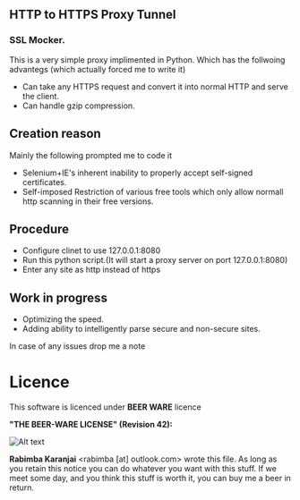 ## HTTP to HTTPS Proxy Tunnel
### SSL Mocker.

This is a very simple proxy implimented in Python. Which has the follwoing advantegs (which actually forced me to write it)

- Can take any HTTPS request and convert it into normal HTTP and serve the client.
- Can handle gzip compression.

## Creation reason

Mainly the following prompted me to code it

- Selenium+IE's inherent inability to properly accept self-signed certificates.
- Self-imposed Restriction of various free tools which only allow normall http scanning in their free versions.


## Procedure

- Configure clinet to use 127.0.0.1:8080
- Run this python script.(It will start a proxy server on port 127.0.0.1:8080)
- Enter any site as http instead of https

## Work in progress

- Optimizing the speed.
- Adding ability to intelligently parse secure and non-secure sites.

In case of any issues drop me a note 

Licence
=======
This software is licenced under **BEER WARE** licence 

**"THE BEER-WARE LICENSE" (Revision 42):**


![Alt text](http://upload.wikimedia.org/wikipedia/commons/thumb/d/d5/BeerWare_Logo.svg/170px-BeerWare_Logo.svg.png)


**Rabimba Karanjai** <rabimba [at] outlook.com> wrote this file. As long as you retain this notice you can do whatever you want with this stuff. If we meet some day, and you think this stuff is worth it, you can buy me a beer in return.

